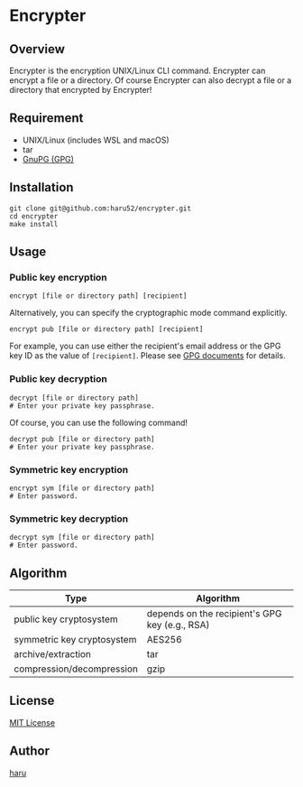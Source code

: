 # Encrypter

## Overview

Encrypter is the encryption UNIX/Linux CLI command. Encrypter can encrypt a file or a directory. Of course Encrypter can also decrypt a file or a directory that encrypted by Encrypter!

## Requirement

- UNIX/Linux (includes WSL and macOS)
- tar
- [GnuPG (GPG)](https://gnupg.org/)

## Installation

```console
git clone git@github.com:haru52/encrypter.git
cd encrypter
make install
```

## Usage

### Public key encryption

```console
encrypt [file or directory path] [recipient]
```

Alternatively, you can specify the cryptographic mode command explicitly.

```console
encrypt pub [file or directory path] [recipient]
```

For example, you can use either the recipient's email address or the GPG key ID as the value of `[recipient]`. Please see [GPG documents](https://www.gnupg.org/documentation/index.html) for details.

### Public key decryption

```console
decrypt [file or directory path]
# Enter your private key passphrase.
```

Of course, you can use the following command!

```console
decrypt pub [file or directory path]
# Enter your private key passphrase.
```

### Symmetric key encryption

```console
encrypt sym [file or directory path]
# Enter password.
```

### Symmetric key decryption

```console
decrypt sym [file or directory path]
# Enter password.
```

## Algorithm

| Type | Algorithm |
|-|-|
| public key cryptosystem | depends on the recipient's GPG key (e.g., RSA) |
| symmetric key cryptosystem | AES256 |
| archive/extraction | tar |
| compression/decompression | gzip |

## License

[MIT License](LICENSE)

## Author

[haru](https://haru52.com/)
